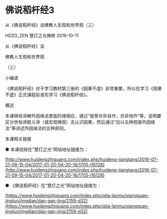 # 佛说稻杆经3

从《佛说稻秆经》谈佛教人生观和世界观（三）

HDZG\_ZEN 慧灯之光禅修 2019-10-11

从《佛说稻秆经》谈

佛教人生观和世界观

（三）

小编语

《佛说稻秆经》对于学习教材第三册的《因果不虚》非常重要，所以在学习《因果不虚》正式课程前请先学习《佛说稻秆经》。

概述

本课继续讲解外因缘法里面的缘相应，通过“彼芽亦非自作，亦非他作”等，说明要区分世俗谛胜义谛（或宏观微观）去认识因果，然后通过“应以五种观彼外因缘法”等讲述外因缘法的五种原则。

本课相关链接

● 本课视频在“慧灯之光”网站地址链接为：

[http://www.huidengzhiguang.com/index.php/huideng-jiangtang/2016-07-21-09-15-04/2017-01-20-04-20-16/1705-l16128](http://www.huidengzhiguang.com/index.php/huideng-jiangtang/2016-07-21-09-15-04/2017-01-20-04-20-16/1705-l16128)

● 《佛说稻秆经》在“慧灯之光”网站地址链接为：

[https://www.huidengzhiguang.com/index.php/qita-lanmu/xiangguan-jinglun/jingdian/dao-gan-jing/2159-d32](https://www.huidengzhiguang.com/index.php/qita-lanmu/xiangguan-jinglun/jingdian/dao-gan-jing/2159-d32)

